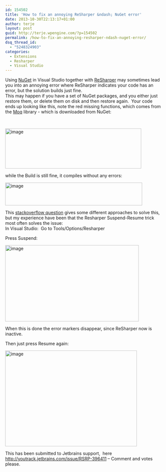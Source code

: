 ```yaml
---
id: 154502
title: 'How to fix an annoying ReSharper &ndash; NuGet error'
date: 2013-10-30T22:13:17+01:00
author: terje
layout: post
guid: http://terje.wpengine.com/?p=154502
permalink: /how-to-fix-an-annoying-resharper-ndash-nuget-error/
dsq_thread_id:
  - "5248324903"
categories:
  - Extensions
  - Resharper
  - Visual Studio
---
```

<p>Using <a href="https://nuget.codeplex.com/" target="_blank">NuGet</a> in Visual Studio together with <a href="http://www.jetbrains.com/resharper/" target="_blank">ReSharper</a> may sometimes lead you into an annoying error where ReSharper indicates your code has an error, but the solution builds just fine.     <br />This may happen if you have a set of NuGet packages, and you either just restore them, or delete them on disk and then restore again.  Your code ends up looking like this, note the red missing functions, which comes from the <a href="https://code.google.com/p/moq/" target="_blank">Moq</a> library - which is downloaded from NuGet:</p>  <p> </p>  <p><a href="https://gwb.blob.core.windows.net/terje/WindowsLiveWriter/HowtofixanannoyingReSharperNuGeterror_12A62/image_4.png"><img title="image" style="border-left-width: 0px; border-right-width: 0px; border-bottom-width: 0px; display: inline; border-top-width: 0px" border="0" alt="image" src="http://hermit.no/wp-content/uploads/2015/08/GWB-WindowsLiveWriter-HowtofixanannoyingReSharperNuGeterror_12A62-image_thumb_1.png" width="435" height="128" /></a> </p>  <p>while the Build is still fine, it compiles without any errors:</p>  <p><a href="https://gwb.blob.core.windows.net/terje/WindowsLiveWriter/HowtofixanannoyingReSharperNuGeterror_12A62/image_6.png"><img title="image" style="border-left-width: 0px; border-right-width: 0px; border-bottom-width: 0px; display: inline; border-top-width: 0px" border="0" alt="image" src="http://hermit.no/wp-content/uploads/2015/08/GWB-WindowsLiveWriter-HowtofixanannoyingReSharperNuGeterror_12A62-image_thumb_2.png" width="438" height="73" /></a> </p>  <p>This <a href="http://stackoverflow.com/questions/15713167/resharper-can-not-resolve-symbol-even-when-project-builds" target="_blank">stackoverflow question</a> gives some different approaches to solve this, but my experience have been that the Resharper Suspend-Resume trick most often solves the issue:     <br />In Visual Studio:  Go to Tools/Options/Resharper</p>  <p>Press Suspend:</p>  <p><a href="https://gwb.blob.core.windows.net/terje/WindowsLiveWriter/HowtofixanannoyingReSharperNuGeterror_12A62/image_8.png"><img title="image" style="border-left-width: 0px; border-right-width: 0px; border-bottom-width: 0px; display: inline; border-top-width: 0px" border="0" alt="image" src="http://hermit.no/wp-content/uploads/2015/08/GWB-WindowsLiveWriter-HowtofixanannoyingReSharperNuGeterror_12A62-image_thumb_3.png" width="427" height="244" /></a> </p>  <p>When this is done the error markers disappear, since ReSharper now is inactive.</p>  <p>Then just press Resume again:</p>  <p><a href="https://gwb.blob.core.windows.net/terje/WindowsLiveWriter/HowtofixanannoyingReSharperNuGeterror_12A62/image_10.png"><img title="image" style="border-left-width: 0px; border-right-width: 0px; border-bottom-width: 0px; display: inline; border-top-width: 0px" border="0" alt="image" src="http://hermit.no/wp-content/uploads/2015/08/GWB-WindowsLiveWriter-HowtofixanannoyingReSharperNuGeterror_12A62-image_thumb_4.png" width="421" height="306" /></a> </p>  <p></p>  <p></p>  <p></p>  <p></p>  <p>This has been submitted to Jetbrains support,  here <a href="http://youtrack.jetbrains.com/issue/RSRP-396411">http://youtrack.jetbrains.com/issue/RSRP-396411</a> – Comment and votes please.  </p>